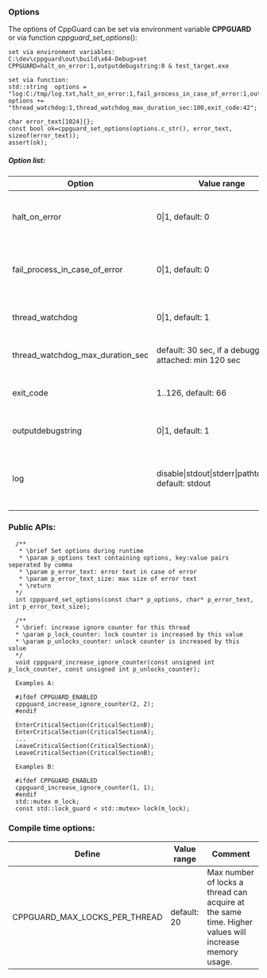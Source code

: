 ### Options

The options of CppGuard can be set via environment variable **CPPGUARD** or via function *cppguard_set_options*():

```
set via environment variables:
C:\dev\cppguard\out\build\x64-Debug>set CPPGUARD=halt_on_error:1,outputdebugstring:0 & test_target.exe

set via function:
std::string  options = "log:C:/tmp/log.txt,halt_on_error:1,fail_process_in_case_of_error:1,outputdebugstring:0,";
options += "thread_watchdog:1,thread_watchdog_max_duration_sec:100,exit_code:42";

char error_text[1024]{};
const bool ok=cppguard_set_options(options.c_str(), error_text, sizeof(error_text));
assert(ok);
```



##### Option list:

| Option                           | Value range                                              | Comment                                                      |
| -------------------------------- | -------------------------------------------------------- | ------------------------------------------------------------ |
| halt_on_error                    | 0\|1, default: 0                                         | 0: continue<br />1: Terminate process if potential deadlock has been found. Stop on breakpoint if run inside debugger. |
| fail_process_in_case_of_error    | 0\|1,  default: 0                                        | 0: normal exit with exit code of main()<br />1: if error occurred during runtime: fail process with exit 66 |
| thread_watchdog                  | 0\|1,  default: 1                                        | 0: disabled<br />1: observe time of locks spend before acquired and inside a lock<br /> |
| thread_watchdog_max_duration_sec | default: 30 sec, if a debugger is attached: min 120 sec  | max duration a lock can spend waiting before a lock plus time spend inside a lock |
| exit_code                        | 1..126, default: 66                                      | Process exit code in case of an error. Only used if halt_on_error:1 or fail_process_in_case_of_error:1 |
| outputdebugstring                | 0\|1,  default: 1                                        | 0: disabled<br />1: log text will be added to the Visual Studio output windows |
| log                              | disable\|stdout\|stderr\|pathtofile.txt, default: stdout | disable: no log<br />stdout: log to stdout<br />stderr: log to stderr<br />pathtofile.txt: Log to file. Do not quote path even if it contains spaces |



### Public APIs:

```
  /**
   * \brief Set options during runtime
   * \param p_options text containing options, key:value pairs seperated by comma 
   * \param p_error_text: error text in case of error
   * \param p_error_text_size: max size of error text
   * \return 
  */
  int cppguard_set_options(const char* p_options, char* p_error_text, int p_error_text_size);
  
  /**
  * \brief: increase ignore counter for this thread
  * \param p_lock_counter: lock counter is increased by this value
  * \param p_unlocks_counter: unlock counter is increased by this value
  */
  void cppguard_increase_ignore_counter(const unsigned int p_lock_counter, const unsigned int p_unlocks_counter);
  
  Examples A:
  
  #ifdef CPPGUARD_ENABLED
  cppguard_increase_ignore_counter(2, 2);
  #endif
  
  EnterCriticalSection(CriticalSectionB);
  EnterCriticalSection(CriticalSectionA);
  ...
  LeaveCriticalSection(CriticalSectionA);
  LeaveCriticalSection(CriticalSectionB);
   
  Examples B: 
   
  #ifdef CPPGUARD_ENABLED
  cppguard_increase_ignore_counter(1, 1);
  #endif
  std::mutex m_lock;
  const std::lock_guard < std::mutex> lock(m_lock);

```



### Compile time options:

| Define                        | Value range | Comment                                                      |
| ----------------------------- | ----------- | ------------------------------------------------------------ |
| CPPGUARD_MAX_LOCKS_PER_THREAD | default: 20 | Max number of locks a thread can acquire at the same time. Higher values will increase memory usage. |
